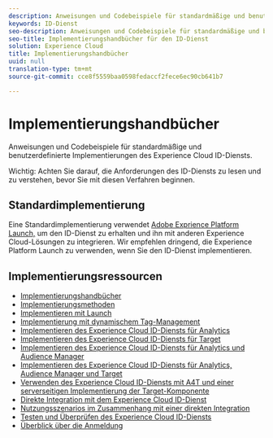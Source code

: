```yaml
---
description: Anweisungen und Codebeispiele für standardmäßige und benutzerdefinierte Implementierungen des Experience Cloud ID-Diensts.
keywords: ID-Dienst
seo-description: Anweisungen und Codebeispiele für standardmäßige und benutzerdefinierte Implementierungen des Experience Cloud ID-Diensts.
seo-title: Implementierungshandbücher für den ID-Dienst
solution: Experience Cloud
title: Implementierungshandbücher
uuid: null
translation-type: tm+mt
source-git-commit: cce8f5559baa0598fedaccf2fece6ec90cb641b7

---
```



# Implementierungshandbücher

Anweisungen und Codebeispiele für standardmäßige und benutzerdefinierte Implementierungen des Experience Cloud ID-Diensts.

Wichtig: Achten Sie darauf, die Anforderungen des ID-Diensts zu lesen und zu verstehen, bevor Sie mit diesen Verfahren beginnen.

## Standardimplementierung

Eine Standardimplementierung verwendet [Adobe Exprience Platform Launch,](https://docs.adobelaunch.com/) um den ID-Dienst zu erhalten und ihn mit anderen Experience Cloud-Lösungen zu integrieren. Wir empfehlen dringend, die Experience Platform Launch zu verwenden, wenn Sie den ID-Dienst implementieren.

## Implementierungsressourcen

* [Implementierungshandbücher](mcvid-implementation-guides.md)
* [Implementierungsmethoden](mcvid-implementation-methods.md)
* [Implementieren mit Launch](ecid-implement-with-launch.md)
* [Implementierung mit dynamischem Tag-Management](mcvid-standard.md)
* [Implementieren des Experience Cloud ID-Diensts für Analytics](mcvid-setup-analytics.md)
* [Implementieren des Experience Cloud ID-Diensts für Target](mcvid-setup-target.md)
* [Implementieren des Experience Cloud ID-Diensts für Analytics und Audience Manager](mcvid-setup-aam-analytics.md)
* [Implementieren des Experience Cloud ID-Diensts für Analytics, Audience Manager und Target](mcvid-setup-aam-analytics-target.md)
* [Verwenden des Experience Cloud ID-Diensts mit A4T und einer serverseitigen Implementierung der Target-Komponente](ecid-a4t-target.md)
* [Direkte Integration mit dem Experience Cloud ID-Dienst](mcvid-direct-integration.md)
* [Nutzungsszenarios im Zusammenhang mit einer direkten Integration](ecid-direct-integration-examples.md)
* [Testen und Überprüfen des Experience Cloud ID-Diensts](mcvid-test-verify.md)
* [Überblick über die Anmeldung](opt-in-service/mcvid-optin-overview.md)
